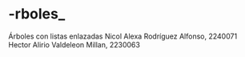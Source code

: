 # -rboles_
Árboles con listas enlazadas
Nicol Alexa Rodríguez Alfonso, 2240071
Hector Alirio Valdeleon Millan, 2230063